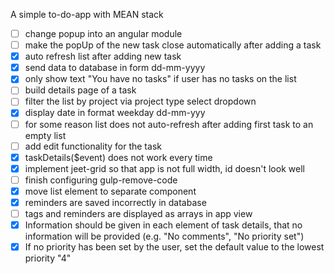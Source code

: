 A simple to-do-app with MEAN stack

- [ ] change popup into an angular module
- [ ] make the popUp of the new task close automatically after adding a task
- [x] auto refresh list after adding new task
- [x] send data to database in form dd-mm-yyyy
- [x] only show text "You have no tasks" if user has no tasks on the list
- [ ] build details page of a task
- [ ] filter the list by project via project type select dropdown
- [x] display date in format weekday dd-mm-yyy
- [ ] for some reason list does not auto-refresh after adding first task to an empty list
- [ ] add edit functionality for the task
- [x] taskDetails($event) does not work every time
- [x] implement jeet-grid so that app is not full width, id doesn't look well 
- [ ] finish configuring gulp-remove-code
- [x] move list element to separate component
- [x] reminders are saved incorrectly in database
- [ ] tags and reminders are displayed as arrays in app view
- [x] Information should be given in each element of task details, that no information will be provided (e.g. "No comments", "No priority set")
- [x] If no priority has been set by the user, set the default value to the lowest priority "4"